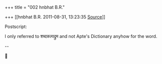 +++
title = "002 hnbhat B.R."

+++
[[hnbhat B.R.	2011-08-31, 13:23:35 [Source](https://groups.google.com/g/samskrita/c/Z-TyJPS7lI8)]]



Postscript:

  

I only referred to शब्दकल्पद्रुम and not Apte's Dictionary anyhow for the word.

  

--  



